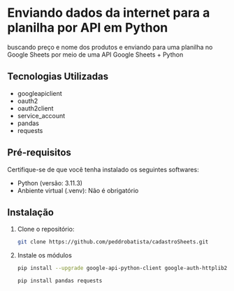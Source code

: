 # Enviando dados da internet para a planilha por API em Python

buscando preço e nome dos produtos e enviando para uma planilha
no Google Sheets por meio de uma API Google Sheets + Python

## Tecnologias Utilizadas

- googleapiclient
- oauth2
- oauth2client
- service_account
- pandas
- requests

## Pré-requisitos

Certifique-se de que você tenha instalado os seguintes softwares:

- Python (versão: 3.11.3)
- Anbiente virtual (.venv): Não é obrigatório

## Instalação

1. Clone o repositório:

   ```bash
   git clone https://github.com/peddrobatista/cadastroSheets.git

   ```

2. Instale os módulos

   ```bash
   pip install --upgrade google-api-python-client google-auth-httplib2 google-auth-oauthlib
   ```

   ```bash
   pip install pandas requests
   ```
